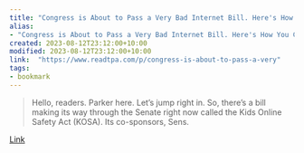 ```yaml
---
title: "Congress is About to Pass a Very Bad Internet Bill. Here's How You Can Stop It."
alias:
- "Congress is About to Pass a Very Bad Internet Bill. Here's How You Can Stop It."
created: 2023-08-12T23:12:00+10:00
modified: 2023-08-12T23:12:00+10:00
link:  "https://www.readtpa.com/p/congress-is-about-to-pass-a-very"
tags:
- bookmark
---
```


> Hello, readers. Parker here. Let’s jump right in. So, there’s a bill making its way through the Senate right now called the Kids Online Safety Act (KOSA). Its co-sponsors, Sens.

[Link](https://www.readtpa.com/p/congress-is-about-to-pass-a-very)

